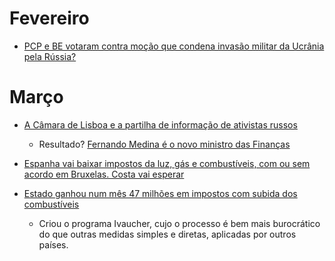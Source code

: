 # Fevereiro

- [PCP e BE votaram contra moção que condena invasão militar da Ucrânia pela Rússia?](https://poligrafo.sapo.pt/fact-check/pcp-e-be-de-setubal-votaram-contra-mocao-que-condena-invasao-militar-da-ucrania-pela-russia)


# Março


- [A Câmara de Lisboa e a partilha de informação de ativistas russos](https://www.noticiasmagazine.pt/2021/a-camara-de-lisboa-e-a-partilha-de-informacao-de-ativistas-russos/historias/264037/)
  - Resultado? [Fernando Medina é o novo ministro das Finanças](https://sicnoticias.pt/pais/governo/fernando-medina-e-o-novo-ministro-das-financas/)


- [Espanha vai baixar impostos da luz, gás e combustíveis, com ou sem acordo em Bruxelas. Costa vai esperar](https://cnnportugal.iol.pt/antonio-costa/portugal/espanha-vai-baixar-impostos-da-luz-gas-e-combustiveis-com-ou-sem-acordo-em-bruxelas-costa-vai-esperar/20220316/6231d87b0cf21847f0b1947a)

- [Estado ganhou num mês 47 milhões em impostos com subida dos combustíveis](https://www.reddit.com/r/portugal/comments/ta0k73/estado_ganhou_num_m%C3%AAs_47_milh%C3%B5es_em_impostos_com/)
  - Criou o programa Ivaucher, cujo o processo é bem mais burocrático do que outras medidas simples e diretas, aplicadas por outros países.
